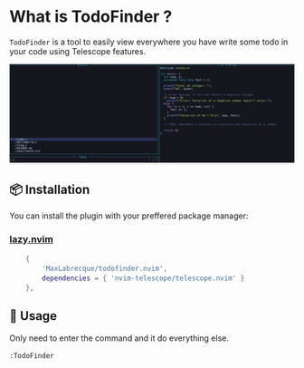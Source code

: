 # What is TodoFinder ?

<code>TodoFinder</code> is a tool to easily view everywhere you have write some todo in your code using Telescope features.

![Usage](assets/usage.png)

## 📦 Installation

You can install the plugin with your preffered package manager:

### [lazy.nvim](https://github.com/folke/lazy.nvim)

```lua
	{
		'MaxLabrecque/todofinder.nvim',
		dependencies = { 'nvim-telescope/telescope.nvim' }
	},
```

## 🚀 Usage
Only need to enter the command and it do everything else.
```
:TodoFinder
```
